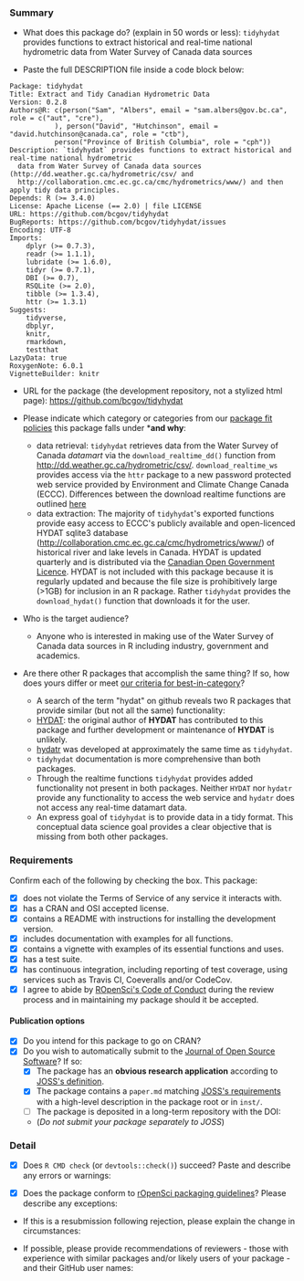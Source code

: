 ### Summary

-   What does this package do? (explain in 50 words or less): `tidyhydat` provides functions to extract historical and real-time national hydrometric data from Water Survey of Canada data sources

-   Paste the full DESCRIPTION file inside a code block below:

```
Package: tidyhydat
Title: Extract and Tidy Canadian Hydrometric Data
Version: 0.2.8
Authors@R: c(person("Sam", "Albers", email = "sam.albers@gov.bc.ca", role = c("aut", "cre"),
           ), person("David", "Hutchinson", email = "david.hutchinson@canada.ca", role = "ctb"),
           person("Province of British Columbia", role = "cph"))
Description: `tidyhydat` provides functions to extract historical and real-time national hydrometric
  data from Water Survey of Canada data sources (http://dd.weather.gc.ca/hydrometric/csv/ and
  http://collaboration.cmc.ec.gc.ca/cmc/hydrometrics/www/) and then apply tidy data principles.
Depends: R (>= 3.4.0)
License: Apache License (== 2.0) | file LICENSE
URL: https://github.com/bcgov/tidyhydat
BugReports: https://github.com/bcgov/tidyhydat/issues
Encoding: UTF-8
Imports:
    dplyr (>= 0.7.3),
    readr (>= 1.1.1),
    lubridate (>= 1.6.0),
    tidyr (>= 0.7.1),
    DBI (>= 0.7),
    RSQLite (>= 2.0),
    tibble (>= 1.3.4),
    httr (>= 1.3.1)
Suggests:
    tidyverse,
    dbplyr,
    knitr,
    rmarkdown,
    testthat
LazyData: true
RoxygenNote: 6.0.1
VignetteBuilder: knitr
```

-   URL for the package (the development repository, not a stylized html page): https://github.com/bcgov/tidyhydat

- Please indicate which category or categories from our [package fit policies](https://github.com/ropensci/onboarding/blob/master/policies.md#package-fit) this package falls under ***and why**:

    - data retrieval: `tidyhydat` retrieves data from the Water Survey of Canada *datamart* via the `download_realtime_dd()` function from http://dd.weather.gc.ca/hydrometric/csv/. `download_realtime_ws` provides access via the `httr` package to a new password protected web service provided by Environment and Climate Change Canada (ECCC). Differences between the download realtime functions are outlined [here](https://github.com/bcgov/tidyhydat/blob/master/vignettes/tidyhydat.Rmd#compare-download_realtime_ws-and-download_realtime_dd)
    - data extraction: The majority of `tidyhydat`'s exported functions provide easy access to ECCC's publicly available and open-licenced HYDAT sqlite3 database (http://collaboration.cmc.ec.gc.ca/cmc/hydrometrics/www/) of historical river and lake levels in Canada. HYDAT is updated quarterly and is distributed via the [Canadian Open Government Licence](https://github.com/bcgov/tidyhydat/blob/master/data-raw/HYDAT_internal_data/LICENSE.OGL-CAN-2.0). HYDAT is not included with this package because it is regularly updated and because the file size is prohibitively large (>1GB) for inclusion in an R package. Rather `tidyhydat` provides the `download_hydat()` function that downloads it for the user. 

-   Who is the target audience?  

    - Anyone who is interested in making use of the Water Survey of Canada data sources in R including industry, government and academics.

-   Are there other R packages that accomplish the same thing? If so, how does
yours differ or meet [our criteria for best-in-category](https://github.com/ropensci/onboarding/blob/master/policies.md#overlap)?

    - A search of the term "hydat" on github reveals two R packages that provide similar (but not all the same) functionality:
    - [HYDAT](https://github.com/CentreForHydrology/HYDAT): the original author of **HYDAT** has contributed to this package and further development or maintenance of **HYDAT** is unlikely. 
    - [hydatr](https://github.com/paleolimbot/hydatr) was developed at approximately the same time as `tidyhydat`. 
    - `tidyhydat` documentation is more comprehensive than both packages.
    - Through the realtime functions `tidyhydat` provides added functionality not present in both packages. Neither `HYDAT` nor `hydatr` provide any functionality to access the web service and `hydatr` does not access any real-time datamart data.
    - An express goal of `tidyhydat` is to provide data in a tidy format. This conceptual data science goal provides a clear objective that is missing from both other packages. 


### Requirements

Confirm each of the following by checking the box.  This package:

- [x] does not violate the Terms of Service of any service it interacts with. 
- [x] has a CRAN and OSI accepted license.
- [x] contains a README with instructions for installing the development version. 
- [x] includes documentation with examples for all functions.
- [x] contains a vignette with examples of its essential functions and uses.
- [x] has a test suite.
- [x] has continuous integration, including reporting of test coverage, using services such as Travis CI, Coeveralls and/or CodeCov.
- [x] I agree to abide by [ROpenSci's Code of Conduct](https://github.com/ropensci/onboarding/blob/master/policies.md#code-of-conduct) during the review process and in maintaining my package should it be accepted.

#### Publication options

- [x] Do you intend for this package to go on CRAN?  
- [x] Do you wish to automatically submit to the [Journal of Open Source Software](http://joss.theoj.org/)? If so:
    - [x] The package has an **obvious research application** according to [JOSS's definition](http://joss.theoj.org/about#submission_requirements).
    - [x] The package contains a `paper.md` matching [JOSS's requirements](http://joss.theoj.org/about#paper_structure) with a high-level description in the package root or in `inst/`.
    - [ ] The package is deposited in a long-term repository with the DOI: 
    - (*Do not submit your package separately to JOSS*)

### Detail

- [x] Does `R CMD check` (or `devtools::check()`) succeed?  Paste and describe any errors or warnings:

- [x] Does the package conform to [rOpenSci packaging guidelines](https://github.com/ropensci/onboarding/blob/master/packaging_guide.md)? Please describe any exceptions:

- If this is a resubmission following rejection, please explain the change in circumstances:

- If possible, please provide recommendations of reviewers - those with experience with similar packages and/or likely users of your package - and their GitHub user names:


